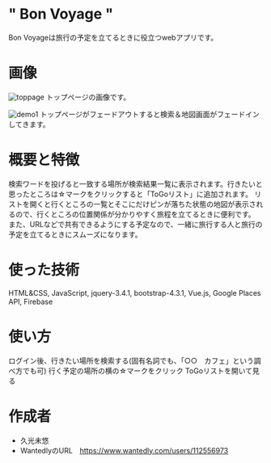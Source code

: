 # " Bon Voyage "

Bon Voyageは旅行の予定を立てるときに役立つwebアプリです。

 
# 画像
 ![toppage](https://user-images.githubusercontent.com/60009393/83129635-0b5aab80-a118-11ea-8e9c-b5c9315e7bd4.png)
トップページの画像です。

![demo1](https://user-images.githubusercontent.com/60009393/83129724-334a0f00-a118-11ea-9b33-93ed69b96f30.png)
トップページがフェードアウトすると検索＆地図画面がフェードインしてきます。

# 概要と特徴
 
検索ワードを投げると一致する場所が検索結果一覧に表示されます。行きたいと思ったところは☆マークをクリックすると「ToGoリスト」に追加されます。
リストを開くと行くところの一覧とそこにだけピンが落ちた状態の地図が表示されるので、行くところの位置関係が分かりやすく旅程を立てるときに便利です。
また、URLなどで共有できるようにする予定なので、一緒に旅行する人と旅行の予定を立てるときにスムーズになります。

 
# 使った技術
HTML&CSS,
JavaScript,
jquery-3.4.1,
bootstrap-4.3.1,
Vue.js,
Google Places API,
Firebase
 

# 使い方
 
 ログイン後、行きたい場所を検索する(固有名詞でも、「○○　カフェ」という調べ方でも可)
 行く予定の場所の横の☆マークをクリック
 ToGoリストを開いて見る
 

# 作成者
 
* 久光未悠
* WantedlyのURL　https://www.wantedly.com/users/112556973
 
